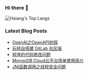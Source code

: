 ### Hi there 👋

<!--
**hchen90/hchen90** is a ✨ _special_ ✨ repository because its `README.md` (this file) appears on your GitHub profile.

Here are some ideas to get you started:

- 🔭 I’m currently working on ...
- 🌱 I’m currently learning ...
- 👯 I’m looking to collaborate on ...
- 🤔 I’m looking for help with ...
- 💬 Ask me about ...
- 📫 How to reach me: ...
- 😄 Pronouns: ...
- ⚡ Fun fact: ...
-->

<!-- ![Hsiang's GitHub stats](https://github-readme-stats.vercel.app/api?username=hchen90) -->

![Hsiang's Top Langs](https://github-readme-stats.vercel.app/api/top-langs/?username=hchen90)

### Latest Blog Posts

<!-- BLOG-POST-LIST:START -->
- [OpenAI之OpenAPI初探](https://hchen90.github.io/2023/03/28/openaiapirsh/)
- [玩转自搭建 GitLab 社区版](https://hchen90.github.io/2022/07/02/deploygitlabcerunner/)
- [程序的代码修改问题](https://hchen90.github.io/2022/06/11/codemodification/)
- [MongoDB Cloud云平台简单使用简介](https://hchen90.github.io/2022/04/03/mongodbcloudcluster/)
- [JNI函数调用之线程安全问题](https://hchen90.github.io/2021/11/29/jnithreadsafe/)
<!-- BLOG-POST-LIST:END -->

